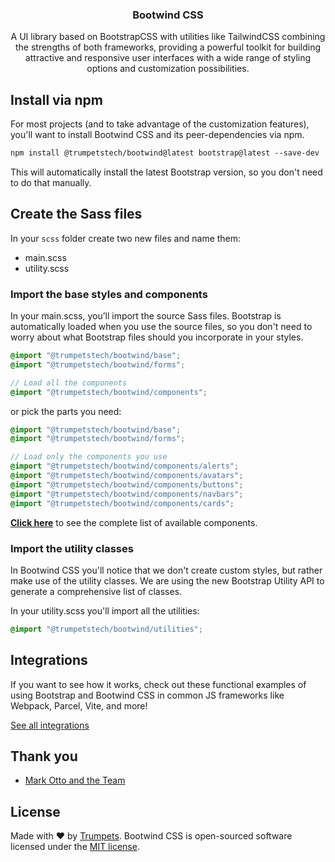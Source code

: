 [//]: # (<p align="center"><a href="https://bootwind.trumpetstech.com/start" target="_blank"><img src="https://bootwind.s3.eu-central-1.amazonaws.com/public/github/logo.png" width="200" height=""></a></p>)

<h3 align="center">Bootwind CSS</h3>

<p align="center">
  A UI library based on BootstrapCSS with utilities like TailwindCSS combining the strengths of both frameworks, providing a powerful toolkit for building 
	attractive and responsive user interfaces with a wide range of styling options and customization possibilities.
</p>

## Install via npm

For most projects (and to take advantage of the customization features), you'll want to install Bootwind CSS and its
peer-dependencies via npm.

```txt
npm install @trumpetstech/bootwind@latest bootstrap@latest --save-dev
```

This will automatically install the latest Bootstrap version, so you don't need to do that manually.

## Create the Sass files

In your `scss` folder create two new files and name them:

- main.scss
- utility.scss

### Import the base styles and components

In your main.scss, you’ll import the source Sass files. Bootstrap is automatically loaded when you use the source files,
so you don't need to worry about what Bootstrap files should you incorporate in your styles.

```scss
@import "@trumpetstech/bootwind/base";
@import "@trumpetstech/bootwind/forms";

// Load all the components
@import "@trumpetstech/bootwind/components";
```

or pick the parts you need:

```scss
@import "@trumpetstech/bootwind/base";
@import "@trumpetstech/bootwind/forms";

// Load only the components you use
@import "@trumpetstech/bootwind/components/alerts";
@import "@trumpetstech/bootwind/components/avatars";
@import "@trumpetstech/bootwind/components/buttons";
@import "@trumpetstech/bootwind/components/navbars";
@import "@trumpetstech/bootwind/components/cards";
```

[**Click here**](https://github.com/trumpetstech/bootwind/blob/master/scss/components/_index.scss) to see the complete
list of available components.

### Import the utility classes

In Bootwind CSS you'll notice that we don't create custom styles, but rather make use of the utility classes. We are
using the new Bootstrap Utility API to generate a comprehensive list of classes.

In your utility.scss you'll import all the utilities:

```scss
@import "@trumpetstech/bootwind/utilities";
```

[//]: # (## Documentation)

[//]: # ()

[//]: # (Check out our [documentation website]&#40;https://bootwind.trumpetstech.com/docs?ref=github&#41;.)

## Integrations

If you want to see how it works, check out these functional examples of using Bootstrap and Bootwind CSS in common JS
frameworks like Webpack, Parcel, Vite, and more!

[See all integrations](https://github.com/trumpetstech/bootwind/tree/master/integrations)

[//]: # (## Detailed UI components library)

[//]: # ()
[//]: # (Explore, copy, use and mix hundreds of carefully crafted components made just for Bootstrap.)

[//]: # ()
[//]: # ([Explore components]&#40;https://bootwind.trumpetstech.com/components?ref=github&#41;)

## Thank you

- [Mark Otto and the Team](https://github.com/twbs/bootstrap)

## License

Made with ❤️ by [Trumpets](https://trumpetstech.com?ref=github). Bootwind CSS is open-sourced software licensed under
the [MIT license](https://github.com/trumpetstech/bootwind/blob/master/LICENSE).
